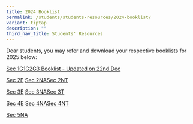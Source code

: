 ```yaml
---
title: 2024 Booklist
permalink: /students/students-resources/2024-booklist/
variant: tiptap
description: ""
third_nav_title: Students' Resources
---
```

<p>Dear students, you may refer and download your respective booklists for
2025 below:</p>
<p><a href="/files/Sec_1_G1G2G3_updated_22_Dec_23_final.pdf" rel="noopener noreferrer nofollow" target="_blank">Sec 1G1G2G3 Booklist - Updated on 22nd Dec</a>
</p>
<p><a href="/files/2024_sec%202%20express.pdf" rel="noopener noreferrer nofollow" target="_blank">Sec 2E</a>
<a href="/files/2024_sec%202%20normal%20academic.pdf" rel="noopener noreferrer nofollow" target="_blank">Sec 2NA</a><a href="/files/2024_sec%202%20normal%20technical.pdf" rel="noopener noreferrer nofollow" target="_blank">Sec 2NT</a>
</p>
<p><a href="/files/2024_sec%203%20express.pdf" rel="noopener noreferrer nofollow" target="_blank">Sec 3E</a>
<a href="/files/2024_sec%203%20normal%20academic.pdf" rel="noopener noreferrer nofollow" target="_blank">Sec 3NA</a><a href="/files/2024_sec%203%20normal%20technical.pdf" rel="noopener noreferrer nofollow" target="_blank">Sec 3T</a>
</p>
<p><a href="/files/2024_sec%204%20express.pdf" rel="noopener noreferrer nofollow" target="_blank">Sec 4E</a>
<a href="/files/2024_sec%204%20normal%20academic.pdf" rel="noopener noreferrer nofollow" target="_blank">Sec 4NA</a><a href="/files/2024_sec%204%20normal%20technical.pdf" rel="noopener noreferrer nofollow" target="_blank">Sec 4NT</a>
</p>
<p><a href="/files/2024_sec%205%20normal%20academic.pdf" rel="noopener noreferrer nofollow" target="_blank">Sec 5NA</a>
</p>